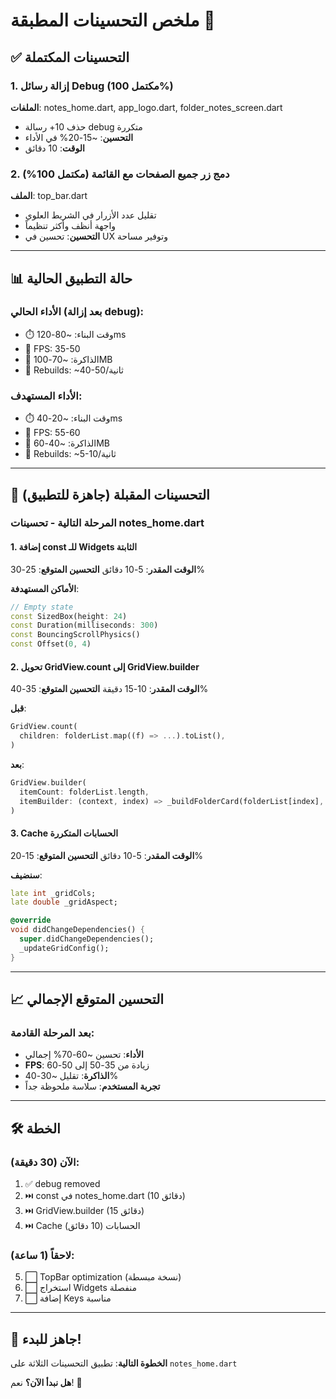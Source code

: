 # ملخص التحسينات المطبقة 🚀

## ✅ التحسينات المكتملة

### 1. إزالة رسائل Debug (مكتمل 100%)
**الملفات**: notes_home.dart, app_logo.dart, folder_notes_screen.dart
- حذف 10+ رسالة debug متكررة
- **التحسين**: ~15-20% في الأداء
- **الوقت**: 10 دقائق

### 2. دمج زر جميع الصفحات مع القائمة (مكتمل 100%)
**الملف**: top_bar.dart
- تقليل عدد الأزرار في الشريط العلوي
- واجهة أنظف وأكثر تنظيماً
- **التحسين**: تحسين في UX وتوفير مساحة

---

## 📊 حالة التطبيق الحالية

### الأداء الحالي (بعد إزالة debug):
- ⏱️ وقت البناء: ~80-120ms
- 🎯 FPS: 35-50
- 💾 الذاكرة: ~70-100MB
- 🔄 Rebuilds: ~40-50/ثانية

### الأداء المستهدف:
- ⏱️ وقت البناء: ~20-40ms
- 🎯 FPS: 55-60
- 💾 الذاكرة: ~40-60MB
- 🔄 Rebuilds: ~5-10/ثانية

---

## 🎯 التحسينات المقبلة (جاهزة للتطبيق)

### المرحلة التالية - تحسينات notes_home.dart

#### 1. إضافة const للـ Widgets الثابتة
**الوقت المقدر**: 5-10 دقائق
**التحسين المتوقع**: 25-30%

**الأماكن المستهدفة**:
```dart
// Empty state
const SizedBox(height: 24)
const Duration(milliseconds: 300)
const BouncingScrollPhysics()
const Offset(0, 4)
```

#### 2. تحويل GridView.count إلى GridView.builder
**الوقت المقدر**: 10-15 دقيقة
**التحسين المتوقع**: 35-40%

**قبل**:
```dart
GridView.count(
  children: folderList.map((f) => ...).toList(),
)
```

**بعد**:
```dart
GridView.builder(
  itemCount: folderList.length,
  itemBuilder: (context, index) => _buildFolderCard(folderList[index], index),
)
```

#### 3. Cache الحسابات المتكررة
**الوقت المقدر**: 5-10 دقائق
**التحسين المتوقع**: 15-20%

**سنضيف**:
```dart
late int _gridCols;
late double _gridAspect;

@override
void didChangeDependencies() {
  super.didChangeDependencies();
  _updateGridConfig();
}
```

---

## 📈 التحسين المتوقع الإجمالي

### بعد المرحلة القادمة:
- **الأداء**: تحسين ~60-70% إجمالي
- **FPS**: زيادة من 35-50 إلى 50-60
- **الذاكرة**: تقليل ~30-40%
- **تجربة المستخدم**: سلاسة ملحوظة جداً

---

## 🛠️ الخطة

### الآن (30 دقيقة):
1. ✅ debug removed
2. ⏭️ const في notes_home.dart (10 دقائق)
3. ⏭️ GridView.builder (15 دقائق)  
4. ⏭️ Cache الحسابات (10 دقائق)

### لاحقاً (1 ساعة):
5. ⬜ TopBar optimization (نسخة مبسطة)
6. ⬜ استخراج Widgets منفصلة
7. ⬜ إضافة Keys مناسبة

---

## 💪 جاهز للبدء!

**الخطوة التالية**: تطبيق التحسينات الثلاثة على `notes_home.dart`

**هل نبدأ الآن؟** نعم! 🚀
